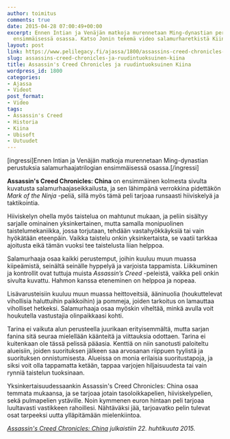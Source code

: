 ```yaml
---
author: toimitus
comments: true
date: 2015-04-28 07:00:49+00:00
excerpt: Ennen Intian ja Venäjän matkoja murennetaan Ming-dynastian perustuksia salamurhaajatrilogian
  ensimmäisessä osassa. Katso Jonin tekemä video salamurharetkistä Kiinaan.
layout: post
link: https://www.pelilegacy.fi/ajassa/1800/assassins-creed-chronicles-ja-ruudintuoksuinen-kiina
slug: assassins-creed-chronicles-ja-ruudintuoksuinen-kiina
title: Assassin's Creed Chronicles ja ruudintuoksuinen Kiina
wordpress_id: 1800
categories:
- Ajassa
- Videot
post_format:
- Video
tags:
- Assassin's Creed
- Historia
- Kiina
- Ubisoft
- Uutuudet
---
```


[ingressi]Ennen Intian ja Venäjän matkoja murennetaan Ming-dynastian perustuksia salamurhaajatrilogian ensimmäisessä osassa.[/ingressi]

**Assassin's Creed Chronicles: China** on ensimmäinen kolmesta sivulta kuvatusta salamurhaajaseikkailusta, ja sen lähimpänä verrokkina pidettäkön _Mark of the Ninja_ -peliä, sillä myös tämä peli tarjoaa runsaasti hiiviskelyä ja taktikointia.

Hiiviskelyn ohella myös taistelua on mahtunut mukaan, ja peliin sisältyy sarjalle ominainen yksinkertainen, mutta samalla monipuolinen taistelumekaniikka, jossa torjutaan, tehdään vastahyökkäyksiä tai vain hyökätään eteenpäin. Vaikka taistelu onkin yksinkertaista, se vaatii tarkkaa ajoitusta eikä tämän vuoksi tee taistelusta liian helppoa.

Salamurhaaja osaa kaikki perustemput, joihin kuuluu muun muassa kiipeämistä, seinältä seinälle hyppelyä ja varjoista tappamista. Liikkuminen ja kontrollit ovat tuttuja muista _Assassin’s Creed_ -peleistä, vaikka peli onkin sivulta kuvattu. Hahmon kanssa eteneminen on helppoa ja nopeaa.

Lisävarusteisiin kuuluu muun muassa heittoveitsiä, ääninuolia (houkuttelevat vihollisia haluttuihin paikkoihin) ja pommeja, joiden tarkoitus on lamauttaa viholliset hetkeksi. Salamurhaaja osaa myöskin viheltää, minkä avulla voit houkutella vastustajia olinpaikkaasi kohti.

Tarina ei vaikuta alun perusteella juurikaan erityisemmältä, mutta sarjan fanina sitä seuraa mielellään käänteitä ja viittauksia odottaen. Tarina ei kuitenkaan ole tässä pelissä pääasia. Kenttiä on niin sanotusti paloiteltu alueisiin, joiden suorituksen jälkeen saa arvosanan riippuen tyylistä ja suorituksen onnistumisesta. Alueissa on monia erilaisia suoritustapoja, ja siksi voit olla tappamatta ketään, tappaa varjojen hiljaisuudesta tai vain rynniä taistelun tuoksinaan.

Yksinkertaisuudessaankin Assassin's Creed Chronicles: China osaa temmata mukaansa, ja se tarjoaa jotain tasoloikkapelien, hiiviskelypelien, sekä pulmapelien ystäville. Noin kymmenen euron hintaan peli tarjoaa luultavasti vastikkeen rahoillesi. Nähtäväksi jää, tarjoavatko pelin tulevat osat tarpeeksi uutta ylläpitämään mielenkiintoa.

_[Assassin's Creed Chronicles: China](http://assassinscreed.ubi.com/en-US/games/chronicles/china.aspx) julkaistiin 22. huhtikuuta 2015._
